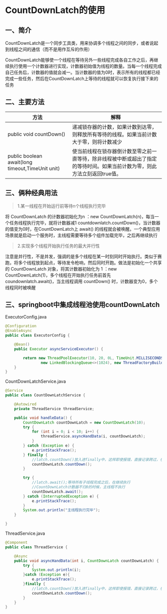 # CountDownLatch的使用

## 一、简介

CountDownLatch是一个同步工具类，用来协调多个线程之间的同步，或者说起到线程之间的通信（而不是用作互斥的作用）

CountDownLatch能够使一个线程在等待另外一些线程完成各自工作之后，再继续执行使用一个计数器进行实现，计数器初始值为线程的数量。当每一个线程完成自己任务后，计数器的值就会减一。当计数器的值为0时，表示所有的线程都已经完成一些任务，然后在CountDownLatch上等待的线程就可以恢复执行接下来的任务

## 二、主要方法

| 方法                                             | 解释                                                         |
| ------------------------------------------------ | ------------------------------------------------------------ |
| public void countDown()                          | 递减锁存器的计数，如果计数到达零，则释放所有等待的线程。如果当前计数大于零，则将计数减少 |
| public boolean await(long timeout,TimeUnit unit) | 使当前线程在锁存器倒计数至零之前一直等待，除非线程被中断或超出了指定的等待时间。如果当前计数为零，则此方法立刻返回true值。 |

## 三、俩种经典用法

> 1.某一线程在开始运行前等待n个线程执行完毕

将 CountDownLatch 的计数器初始化为n ：new CountDownLatch(n)，每当一个任务线程执行完毕，就将计数器减1 countdownlatch.countDown()，当计数器的值变为0时，在CountDownLatch上 await() 的线程就会被唤醒。一个典型应用场景就是启动一个服务时，主线程需要等待多个组件加载完毕，之后再继续执行

> 2.实现多个线程开始执行任务的最大并行性

注意是并行性，不是并发，强调的是多个线程在某一时刻同时开始执行。类似于赛跑，将多个线程放到起点，等待发令枪响，然后同时开跑。做法是初始化一个共享的 CountDownLatch 对象，将其计数器初始化为 1 ：new CountDownLatch(1)，多个线程在开始执行任务前首先 coundownlatch.await()，当主线程调用 countDown() 时，计数器变为0，多个线程同时被唤醒

## 三、springboot中集成线程池使用countDownLatch

ExecutorConfig.java

```java
@Configuration
@EnableAsync
public class ExecutorConfig {

    @Bean()
    public Executor asyncServiceExecutor() {

        return new ThreadPoolExecutor(10, 20, 0L, TimeUnit.MILLISECONDS,
                new LinkedBlockingQueue<>(1024), new ThreadFactoryBuilder().build(), new ThreadPoolExecutor.AbortPolicy());
    }
}
```

CountDownLatchService.java

```java
@Service
public class CountDownLatchService {

    @Autowired
    private ThreadService threadService;

    public void handleData() {
        CountDownLatch countDownLatch = new CountDownLatch(10);
        try {
            for (int i = 0; i < 10; i++) {
                threadService.asyncHandData(i, countDownLatch);
            }
        } catch (Exception e) {
            e.printStackTrace();
        } finally {
            //latch.countDown()放入进finally中，这样即使报错，直接记录跨过，也不会影响主线程的执行
            countDownLatch.countDown();
        }

        try {
            //latch.await();等待所有子线程完成之后，在继续执行
            //CountDownLatch计数器不归0的时候，主线程不执行
            countDownLatch.await();
        } catch (InterruptedException e) {
            e.printStackTrace();
        }
        System.out.println("主线程执行完毕");
    }

}
```

ThreadService.java

```java
@Component
public class ThreadService {

    @Async
    public void asyncHandData(int i, CountDownLatch countDownLatch) {
        try {
            System.out.println(i);
        }catch (Exception e){
            e.printStackTrace();
        }finally {
            //latch.countDown()放入进finally中，这样即使报错，直接记录跨过，也不会影响主线程的执行
            countDownLatch.countDown();
        }
    }
}
```